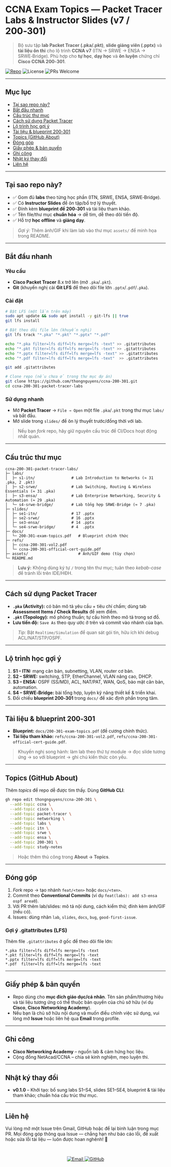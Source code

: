 # CCNA Exam Topics — Packet Tracer Labs & Instructor Slides (v7 / 200‑301)

> Bộ sưu tập **lab Packet Tracer (.pka/.pkt)**, **slide giảng viên (.pptx)** và **tài liệu ôn thi** cho lộ trình **CCNA v7** (ITN → SRWE → ENSA → SRWE‑Bridge). Phù hợp cho **tự học**, **dạy học** và **ôn luyện** chứng chỉ **Cisco CCNA 200‑301**.

<p align="left">
  <a href="https://github.com/thongnguyens/ccna-200-301"><img alt="Repo" src="https://img.shields.io/badge/GitHub-ccna--200--301--packet--tracer--labs-black?logo=github"></a>
  <img alt="License" src="https://img.shields.io/badge/license-Educational%20Use-blue"/>
  <img alt="PRs Welcome" src="https://img.shields.io/badge/PRs-welcome-brightgreen.svg"/>
</p>

---

## Mục lục

* [Tại sao repo này?](#tại-sao-repo-này)
* [Bắt đầu nhanh](#bắt-đầu-nhanh)
* [Cấu trúc thư mục](#cấu-trúc-thư-mục)
* [Cách sử dụng Packet Tracer](#cách-sử-dụng-packet-tracer)
* [Lộ trình học gợi ý](#lộ-trình-học-gợi-ý)
* [Tài liệu & blueprint 200‑301](#tài-liệu--blueprint-200301)
* [Topics (GitHub About)](#topics-github-about)
* [Đóng góp](#đóng-góp)
* [Giấy phép & bản quyền](#giấy-phép--bản-quyền)
* [Ghi công](#ghi-công)
* [Nhật ký thay đổi](#nhật-ký-thay-đổi)
* [Liên hệ](#liên-hệ)

---

## Tại sao repo này?

* ✅ Gom đủ **labs** theo từng học phần (ITN, SRWE, ENSA, SRWE‑Bridge).
* ✅ Có **Instructor Slides** để ôn tập/bổ trợ lý thuyết.
* ✅ Đính kèm **blueprint đề 200‑301** và tài liệu tham khảo.
* ✅ Tên file/thư mục **chuẩn hóa** → dễ tìm, dễ theo dõi tiến độ.
* ✅ Hỗ trợ **học offline** và **giảng dạy**.

> *Gợi ý:* Thêm ảnh/GIF khi làm lab vào thư mục `assets/` để minh họa trong README.

---

## Bắt đầu nhanh

### Yêu cầu

* **Cisco Packet Tracer** 8.x trở lên (mở `.pka`/`.pkt`).
* **Git** (khuyến nghị cài **Git LFS** để theo dõi file lớn `.pptx`/`.pdf`/`.pka`).

### Cài đặt

```bash
# Bật LFS (một lần trên máy)
sudo apt update && sudo apt install -y git-lfs || true
git lfs install

# Bật theo dõi file lớn (khuyến nghị)
git lfs track "*.pka" "*.pkt" "*.pptx" "*.pdf"

echo "*.pka filter=lfs diff=lfs merge=lfs -text" >> .gitattributes
echo "*.pkt filter=lfs diff=lfs merge=lfs -text" >> .gitattributes
echo "*.pptx filter=lfs diff=lfs merge=lfs -text" >> .gitattributes
echo "*.pdf filter=lfs diff=lfs merge=lfs -text"  >> .gitattributes

git add .gitattributes
```

```bash
# Clone repo (nếu chưa ở trong thư mục dự án)
git clone https://github.com/thongnguyens/ccna-200-301.git
cd ccna-200-301-packet-tracer-labs
```

### Sử dụng nhanh

* Mở **Packet Tracer** → `File → Open` một file `.pka`/`.pkt` trong thư mục `labs/` và bắt đầu.
* Mở slide trong `slides/` để ôn lý thuyết trước/đồng thời với lab.

> Nếu bạn *fork* repo, hãy giữ nguyên cấu trúc để CI/Docs hoạt động nhất quán.

---

## Cấu trúc thư mục

```text
ccna-200-301-packet-tracer-labs/
├─ labs/
│  ├─ s1-itn/                # Lab Introduction to Networks (≈ 31 .pka, 2 .pkt)
│  ├─ s2-srwe/               # Lab Switching, Routing & Wireless Essentials (≈ 31 .pka)
│  ├─ s3-ensa/               # Lab Enterprise Networking, Security & Automation (≈ 29 .pka)
│  └─ s4-srwe-bridge/        # Lab tổng hợp SRWE‑Bridge (≈ 7 .pka)
├─ slides/
│  ├─ se1-itn/               # 17 .pptx
│  ├─ se2-srwe/              # 16 .pptx
│  ├─ se3-ensa/              # 14 .pptx
│  └─ se4-srwe-bridge/       # 4  .pptx
├─ docs/
│  └─ 200-301-exam-topics.pdf   # Blueprint chính thức
├─ refs/
│  ├─ ccna-200-301-vol2.pdf
│  └─ ccna-200-301-official-cert-guide.pdf
├─ assets/                      # Ảnh/GIF demo (tùy chọn)
└─ README.md
```

> **Lưu ý:** Không dùng ký tự `/` trong tên thư mục; tuân theo *kebab-case* để tránh lỗi trên IDE/HĐH.

---

## Cách sử dụng Packet Tracer

* **`.pka` (Activity):** có bản mô tả yêu cầu + tiêu chí chấm; dùng tab **Assessment Items / Check Results** để xem điểm.
* **`.pkt` (Topology):** mô phỏng thuần; tự cấu hình theo mô tả trong sơ đồ.
* **Lưu tiến độ:** `Save As` theo quy ước ở trên và commit vào nhánh của bạn.

> *Tip:* Bật `Realtime/Simulation` để quan sát gói tin, hữu ích khi debug ACL/NAT/STP/OSPF.

---

## Lộ trình học gợi ý

1. **S1 – ITN:** mạng căn bản, subnetting, VLAN, router cơ bản.
2. **S2 – SRWE:** switching, STP, EtherChannel, VLAN nâng cao, DHCP.
3. **S3 – ENSA:** OSPF (SS/MD), ACL, NAT/PAT, WAN, QoS, bảo mật căn bản, automation.
4. **S4 – SRWE‑Bridge:** bài tổng hợp, luyện kỹ năng thiết kế & triển khai.
5. Đối chiếu **blueprint 200‑301** trong `docs/` để xác định phần trọng tâm.

---

## Tài liệu & blueprint 200‑301

* **Blueprint:** `docs/200-301-exam-topics.pdf` (đề cương chính thức).
* **Tài liệu tham khảo:** `refs/ccna-200-301-vol2.pdf`, `refs/ccna-200-301-official-cert-guide.pdf`.

> Khuyến nghị song hành: làm lab theo thứ tự module → đọc slide tương ứng → so với blueprint → ghi chú kiến thức còn yếu.

---

## Topics (GitHub About)

Thêm *topics* để repo dễ được tìm thấy. Dùng **GitHub CLI**:

```bash
gh repo edit thongnguyens/ccna-200-301 \
  --add-topic ccna \
  --add-topic cisco \
  --add-topic packet-tracer \
  --add-topic networking \
  --add-topic labs \
  --add-topic itn \
  --add-topic srwe \
  --add-topic ensa \
  --add-topic 200-301 \
  --add-topic study-notes
```

> Hoặc thêm thủ công trong **About → Topics**.

---

## Đóng góp

1. *Fork* repo → tạo nhánh `feat/<ten>` hoặc `docs/<ten>`.
2. Commit theo **Conventional Commits** (ví dụ `feat(labs): add s3-ensa ospf area0`).
3. Với PR thêm lab/slides: mô tả nội dung, cách kiểm thử; đính kèm ảnh/GIF (nếu có).
4. Issues: dùng nhãn `lab`, `slides`, `docs`, `bug`, `good-first-issue`.

### Gợi ý .gitattributes (LFS)

Thêm file `.gitattributes` ở gốc để theo dõi file lớn:

```gitattributes
*.pka filter=lfs diff=lfs merge=lfs -text
*.pkt filter=lfs diff=lfs merge=lfs -text
*.pptx filter=lfs diff=lfs merge=lfs -text
*.pdf  filter=lfs diff=lfs merge=lfs -text
```

---

## Giấy phép & bản quyền

* Repo dùng cho **mục đích giáo dục/cá nhân**. Tên sản phẩm/thương hiệu và tài liệu tương ứng có thể thuộc bản quyền của chủ sở hữu (ví dụ **Cisco**, **Cisco Networking Academy**).
* Nếu bạn là chủ sở hữu nội dung và muốn điều chỉnh việc sử dụng, vui lòng mở **Issue** hoặc liên hệ qua **Email** trong profile.

---

## Ghi công

* **Cisco Networking Academy** – nguồn lab & cảm hứng học liệu.
* Cộng đồng NetAcad/CCNA – chia sẻ kinh nghiệm, mẹo luyện thi.

---

## Nhật ký thay đổi

* **v0.1.0** – Khởi tạo: bổ sung labs S1–S4, slides SE1–SE4, blueprint & tài liệu tham khảo; chuẩn hóa cấu trúc thư mục.

---

## Liên hệ

Vui lòng mở một Issue trên Gmail, GitHub hoặc để lại bình luận trong mục PR. Mọi đóng góp thông qua Issue — chẳng hạn như báo cáo lỗi, đề xuất hoặc sửa lỗi tài liệu — luôn được hoan nghênh! 🚀

<br>

<p align="center">
  <a href="mailto:thongnguyenslife@gmail.com" aria-label="Email">
    <img alt="Email" src="https://img.shields.io/badge/Email-thongnguyenslife%40gmail.com-1a73e8?logo=gmail&logoColor=white&style=flat"/>
  </a>
  <a href="https://github.com/thongnguyenslife" aria-label="GitHub Profile">
    <img alt="GitHub" src="https://img.shields.io/badge/GitHub-@thongnguyenslife-1a73e8?logo=github&logoColor=white&style=flat"/>
  </a>
  <!-- Optional: LinkedIn (uncomment and set your handle)
  <a href="https://www.linkedin.com/in/your-id" aria-label="LinkedIn">
    <img alt="LinkedIn" src="https://img.shields.io/badge/LinkedIn-View_Profile-0A66C2?logo=linkedin&logoColor=white&style=flat" />
  </a> -->
</p>

<!-- End of README -->

